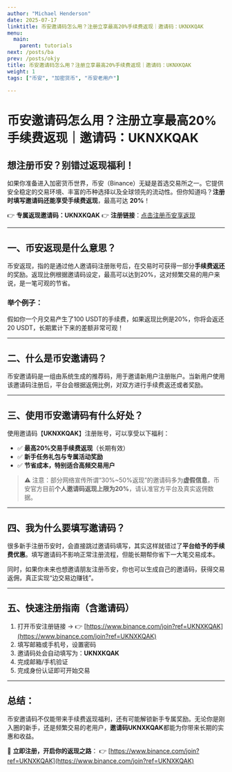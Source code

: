 ```yaml
---
author: "Michael Henderson"
date: 2025-07-17
linktitle: 币安邀请码怎么用？注册立享最高20%手续费返现｜邀请码：UKNXKQAK
menu:
  main:
    parent: tutorials
next: /posts/ba
prev: /posts/okjy
title: 币安邀请码怎么用？注册立享最高20%手续费返现｜邀请码：UKNXKQAK
weight: 1
tags: ["币安", "加密货币", "币安老用户"]

---
```


# 币安邀请码怎么用？注册立享最高20%手续费返现｜邀请码：UKNXKQAK

## 想注册币安？别错过返现福利！

如果你准备进入加密货币世界，币安（Binance）无疑是首选交易所之一。它提供安全稳定的交易环境、丰富的币种选择以及全球领先的流动性。但你知道吗？**注册时填写邀请码还能享受手续费返现**，最高可达 **20%**！

👉 **专属返现邀请码：UKNXKQAK**
👉 **注册链接**：[点击注册币安享返现](https://www.binance.com/join?ref=UKNXKQAK)

---

## 一、币安返现是什么意思？

币安返现，指的是通过他人邀请码注册账号后，在交易时可获得一部分**手续费返还**的奖励。返现比例根据邀请码设定，最高可以达到20%，这对频繁交易的用户来说，是一笔可观的节省。

### 举个例子：

假如你一个月交易产生了100 USDT的手续费，如果返现比例是20%，你将会返还20 USDT，长期累计下来的差额非常可观！

---

## 二、什么是币安邀请码？

币安邀请码是一组由系统生成的推荐码，用于邀请新用户注册账户。当新用户使用该邀请码注册后，平台会根据返佣比例，对双方进行手续费返还或者奖励。

---

## 三、使用币安邀请码有什么好处？

使用邀请码【**UKNXKQAK**】注册账号，可以享受以下福利：

* ✅ **最高20%交易手续费返现**（长期有效）
* ✅ **新手任务礼包与专属活动奖励**
* ✅ **节省成本，特别适合高频交易用户**

> ⚠️ 注意：部分网络宣传所谓“30%\~50%返现”的邀请码多为**虚假信息**，币安官方目前**个人邀请码返现上限为20%**，请认准官方平台及真实返佣数据。

---

## 四、我为什么要填写邀请码？

很多新手注册币安时，会直接跳过邀请码填写，其实这样就错过了**平台给予的手续费优惠**。填写邀请码不影响正常注册流程，但能长期帮你省下一大笔交易成本。

同时，如果你未来也想邀请朋友注册币安，你也可以生成自己的邀请码，获得交易返佣，真正实现“边交易边赚钱”。

---

## 五、快速注册指南（含邀请码）

1. 打开币安注册链接 →
   👉 [https://www.binance.com/join?ref=UKNXKQAK](https://www.binance.com/join?ref=UKNXKQAK)
2. 填写邮箱或手机号，设置密码
3. 邀请码处会自动填写为：**UKNXKQAK**
4. 完成邮箱/手机验证
5. 完成身份认证即可开始交易

---

## 总结：

币安邀请码不仅能带来手续费返现福利，还有可能解锁新手专属奖励。无论你是刚入圈的新手，还是频繁交易的老用户，**邀请码UKNXKQAK**都能为你带来长期的实惠和收益。

📌 **立即注册，开启你的返现之路**：
👉 [https://www.binance.com/join?ref=UKNXKQAK](https://www.binance.com/join?ref=UKNXKQAK)
